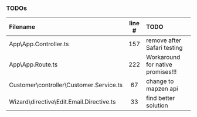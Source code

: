 ### TODOs
| Filename | line # | TODO
|:------|:------:|:------
| App\App.Controller.ts | 157 | remove after Safari testing
| App\App.Route.ts | 222 | Workaround for native promises!!!
| Customer\controller\Customer.Service.ts | 67 | change to mapzen api
| Wizard\directive\Edit.Email.Directive.ts | 33 | find better solution